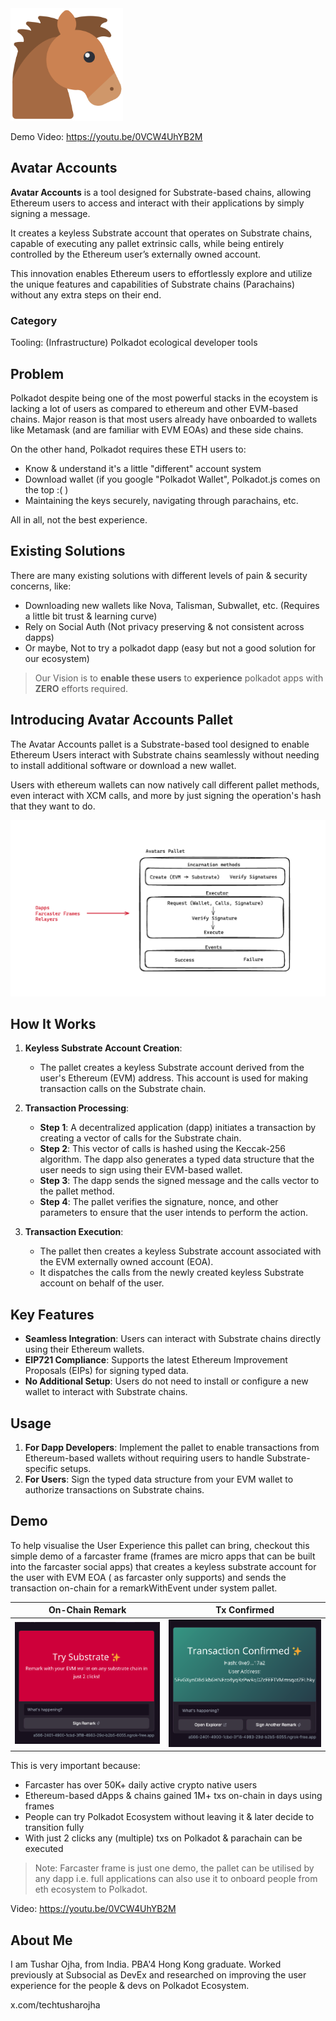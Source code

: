 <img src="./docs/logo.png" height="180" width="180" />


Demo Video: https://youtu.be/0VCW4UhYB2M



## Avatar Accounts

**Avatar Accounts** is a tool designed for Substrate-based chains, allowing Ethereum users to access and interact with their applications by simply signing a message.

It creates a keyless Substrate account that operates on Substrate chains, capable of executing any pallet extrinsic calls, while being entirely controlled by the Ethereum user’s externally owned account.

This innovation enables Ethereum users to effortlessly explore and utilize the unique features and capabilities of Substrate chains (Parachains) without any extra steps on their end.

### Category
Tooling: (Infrastructure) Polkadot ecological developer tools

## Problem
Polkadot despite being one of the most powerful stacks in the ecoystem is lacking a lot of users as compared to ethereum and other EVM-based chains. Major reason is that most users already have onboarded to wallets like Metamask (and are familiar with EVM EOAs) and these side chains.

On the other hand, Polkadot requires these ETH users to:
- Know & understand it's a little "different" account system
- Download wallet (if you google "Polkadot Wallet", Polkadot.js comes on the top :( )
- Maintaining the keys securely, navigating through parachains, etc. 

All in all, not the best experience.

## Existing Solutions
There are many existing solutions with different levels of pain & security concerns, like:
- Downloading new wallets like Nova, Talisman, Subwallet, etc. (Requires a little bit trust & learning curve)
- Rely on Social Auth (Not privacy preserving & not consistent across dapps)
- Or maybe, Not to try a polkadot dapp (easy but not a good solution for our ecosystem)

> Our Vision is to **enable these users** to **experience** polkadot apps with **ZERO** efforts required.

## Introducing Avatar Accounts Pallet

The Avatar Accounts pallet is a Substrate-based tool designed to enable Ethereum Users interact with Substrate chains seamlessly without needing to install additional software or download a new wallet.

Users with ethereum wallets can now natively call different pallet methods, even interact with XCM calls, and more by just signing the operation's hash that they want to do. 

![Flow Diagram](./docs/flow.png)


## How It Works

1. **Keyless Substrate Account Creation**: 
   - The pallet creates a keyless Substrate account derived from the user's Ethereum (EVM) address. This account is used for making transaction calls on the Substrate chain.

2. **Transaction Processing**:
   - **Step 1**: A decentralized application (dapp) initiates a transaction by creating a vector of calls for the Substrate chain.
   - **Step 2**: This vector of calls is hashed using the Keccak-256 algorithm. The dapp also generates a typed data structure that the user needs to sign using their EVM-based wallet.
   - **Step 3**: The dapp sends the signed message and the calls vector to the pallet method.
   - **Step 4**: The pallet verifies the signature, nonce, and other parameters to ensure that the user intends to perform the action.

3. **Transaction Execution**:
   - The pallet then creates a keyless Substrate account associated with the EVM externally owned account (EOA).
   - It dispatches the calls from the newly created keyless Substrate account on behalf of the user.

## Key Features

- **Seamless Integration**: Users can interact with Substrate chains directly using their Ethereum wallets.
- **EIP721 Compliance**: Supports the latest Ethereum Improvement Proposals (EIPs) for signing typed data.
- **No Additional Setup**: Users do not need to install or configure a new wallet to interact with Substrate chains.

## Usage

1. **For Dapp Developers**: Implement the pallet to enable transactions from Ethereum-based wallets without requiring users to handle Substrate-specific setups.
2. **For Users**: Sign the typed data structure from your EVM wallet to authorize transactions on Substrate chains.

## Demo
To help visualise the User Experience this pallet can bring, checkout this simple demo of a farcaster frame (frames are micro apps that can be built into the farcaster social apps) that creates a keyless substrate account for the user with EVM EOA ( as farcaster only supports) and sends the transaction on-chain for a remarkWithEvent under system pallet.

|On-Chain Remark|Tx Confirmed|
|--|--|
|![1](./docs/1.png)|![2](./docs/3.png)|

This is very important because:
- Farcaster has over 50K+ daily active crypto native users
- Ethereum-based dApps & chains gained 1M+ txs on-chain in days using frames
- People can try Polkadot Ecosystem without leaving it & later decide to transition fully
- With just 2 clicks any (multiple) txs on Polkadot & parachain can be executed

> Note: Farcaster frame is just one demo, the pallet can be utilised by any dapp i.e. full applications can also use it to onboard people from eth ecosystem to Polkadot.

Video: https://youtu.be/0VCW4UhYB2M

## About Me
I am Tushar Ojha, from India. PBA'4 Hong Kong graduate. Worked previously at Subsocial as DevEx and researched on improving the user experience for the people & devs on Polkadot Ecosystem.

x.com/techtusharojha
